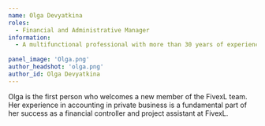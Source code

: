 ```yaml
---
name: Olga Devyatkina
roles:
  - Financial and Administrative Manager 
information:
  - A multifunctional professional with more than 30 years of experience in the digital world.
  
panel_image: 'Olga.png'
author_headshot: 'olga.png'
author_id: Olga Devyatkina
---
```

Olga is the first person who welcomes a new member of the FivexL team. Her experience in accounting in private business is a fundamental part of her success as a financial controller and project assistant at FivexL.